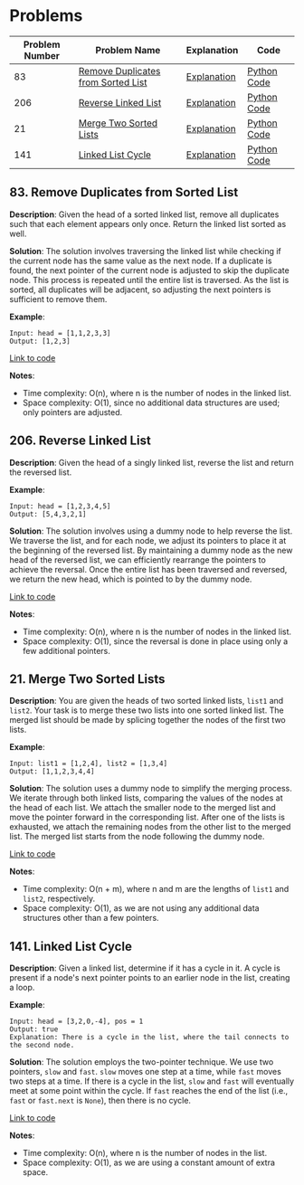 # Problems

| Problem Number | Problem Name                                        | Explanation                                        | Code                                              |
|----------------|-----------------------------------------------------|----------------------------------------------------|---------------------------------------------------|
| 83             | [Remove Duplicates from Sorted List](#83-remove-duplicates-from-sorted-list) | [Explanation](#83-remove-duplicates-from-sorted-list) | [Python Code](./083_remove_duplicates_from_sorted_list.py) |
| 206            | [Reverse Linked List](#206-reverse-linked-list)     | [Explanation](#206-reverse-linked-list)            | [Python Code](./206_reverse_linked_list.py)       |
| 21             | [Merge Two Sorted Lists](#21-merge-two-sorted-lists)| [Explanation](#21-merge-two-sorted-lists)         | [Python Code](./021_merge_two_sorted_lists.py)     |
| 141            | [Linked List Cycle](#141-linked-list-cycle)| [Explanation](#141-linked-list-cycle)            | [Python Code](./141_linked_list_cycle.py)        |

## 83. Remove Duplicates from Sorted List

**Description**:
Given the head of a sorted linked list, remove all duplicates such that each element appears only once. Return the linked list sorted as well.

**Solution**:
The solution involves traversing the linked list while checking if the current node has the same value as the next node. If a duplicate is found, the next pointer of the current node is adjusted to skip the duplicate node. This process is repeated until the entire list is traversed. As the list is sorted, all duplicates will be adjacent, so adjusting the next pointers is sufficient to remove them.

**Example**:
```plaintext
Input: head = [1,1,2,3,3]
Output: [1,2,3]
```

[Link to code](./083_remove_duplicates_from_sorted_list.py)

**Notes**:
- Time complexity: O(n), where n is the number of nodes in the linked list.
- Space complexity: O(1), since no additional data structures are used; only pointers are adjusted.

## 206. Reverse Linked List

**Description**:
Given the head of a singly linked list, reverse the list and return the reversed list.

**Example**:
```plaintext
Input: head = [1,2,3,4,5]
Output: [5,4,3,2,1]
```

**Solution**:
The solution involves using a dummy node to help reverse the list. We traverse the list, and for each node, we adjust its pointers to place it at the beginning of the reversed list. By maintaining a dummy node as the new head of the reversed list, we can efficiently rearrange the pointers to achieve the reversal. Once the entire list has been traversed and reversed, we return the new head, which is pointed to by the dummy node.

[Link to code](./206_reverse_linked_list.py)

**Notes**:
- Time complexity: O(n), where n is the number of nodes in the linked list.
- Space complexity: O(1), since the reversal is done in place using only a few additional pointers.

## 21. Merge Two Sorted Lists

**Description**:
You are given the heads of two sorted linked lists, `list1` and `list2`. Your task is to merge these two lists into one sorted linked list. The merged list should be made by splicing together the nodes of the first two lists.

**Example**:
```plaintext
Input: list1 = [1,2,4], list2 = [1,3,4]
Output: [1,1,2,3,4,4]
```

**Solution**:
The solution uses a dummy node to simplify the merging process. We iterate through both linked lists, comparing the values of the nodes at the head of each list. We attach the smaller node to the merged list and move the pointer forward in the corresponding list. After one of the lists is exhausted, we attach the remaining nodes from the other list to the merged list. The merged list starts from the node following the dummy node.

[Link to code](./021_merge_two_sorted_lists.py)

**Notes**:
- Time complexity: O(n + m), where n and m are the lengths of `list1` and `list2`, respectively.
- Space complexity: O(1), as we are not using any additional data structures other than a few pointers.

## 141. Linked List Cycle

**Description**:
Given a linked list, determine if it has a cycle in it. A cycle is present if a node's next pointer points to an earlier node in the list, creating a loop.

**Example**:
```plaintext
Input: head = [3,2,0,-4], pos = 1
Output: true
Explanation: There is a cycle in the list, where the tail connects to the second node.
```

**Solution**:
The solution employs the two-pointer technique. We use two pointers, `slow` and `fast`. `slow` moves one step at a time, while `fast` moves two steps at a time. If there is a cycle in the list, `slow` and `fast` will eventually meet at some point within the cycle. If `fast` reaches the end of the list (i.e., `fast` or `fast.next` is `None`), then there is no cycle.

[Link to code](./141_linked_list_cycle.py)

**Notes**:
- Time complexity: O(n), where n is the number of nodes in the list.
- Space complexity: O(1), as we are using a constant amount of extra space.
